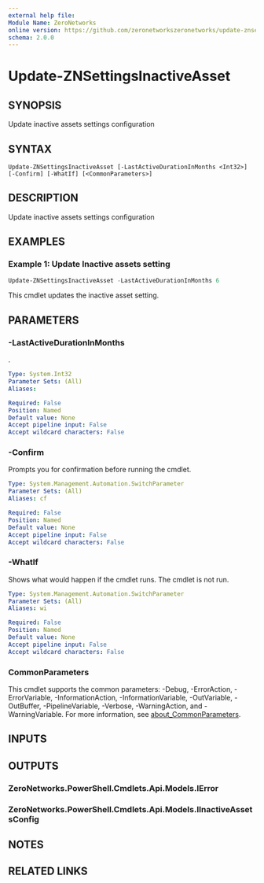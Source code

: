 ```yaml
---
external help file:
Module Name: ZeroNetworks
online version: https://github.com/zeronetworkszeronetworks/update-znsettingsinactiveasset
schema: 2.0.0
---
```


# Update-ZNSettingsInactiveAsset

## SYNOPSIS
Update inactive assets settings configuration

## SYNTAX

```
Update-ZNSettingsInactiveAsset [-LastActiveDurationInMonths <Int32>] [-Confirm] [-WhatIf] [<CommonParameters>]
```

## DESCRIPTION
Update inactive assets settings configuration

## EXAMPLES

### Example 1: Update Inactive assets setting
```powershell
Update-ZNSettingsInactiveAsset -LastActiveDurationInMonths 6
```

This cmdlet updates the inactive asset setting.

## PARAMETERS

### -LastActiveDurationInMonths
.

```yaml
Type: System.Int32
Parameter Sets: (All)
Aliases:

Required: False
Position: Named
Default value: None
Accept pipeline input: False
Accept wildcard characters: False
```

### -Confirm
Prompts you for confirmation before running the cmdlet.

```yaml
Type: System.Management.Automation.SwitchParameter
Parameter Sets: (All)
Aliases: cf

Required: False
Position: Named
Default value: None
Accept pipeline input: False
Accept wildcard characters: False
```

### -WhatIf
Shows what would happen if the cmdlet runs.
The cmdlet is not run.

```yaml
Type: System.Management.Automation.SwitchParameter
Parameter Sets: (All)
Aliases: wi

Required: False
Position: Named
Default value: None
Accept pipeline input: False
Accept wildcard characters: False
```

### CommonParameters
This cmdlet supports the common parameters: -Debug, -ErrorAction, -ErrorVariable, -InformationAction, -InformationVariable, -OutVariable, -OutBuffer, -PipelineVariable, -Verbose, -WarningAction, and -WarningVariable. For more information, see [about_CommonParameters](http://go.microsoft.com/fwlink/?LinkID=113216).

## INPUTS

## OUTPUTS

### ZeroNetworks.PowerShell.Cmdlets.Api.Models.IError

### ZeroNetworks.PowerShell.Cmdlets.Api.Models.IInactiveAssetsConfig

## NOTES

## RELATED LINKS


